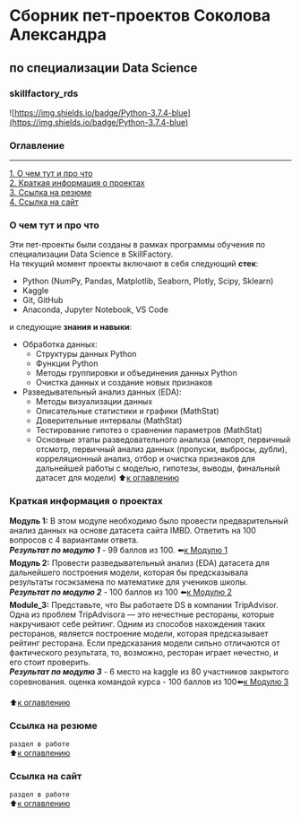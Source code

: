 # Сборник пет-проектов Соколова Александра  
## по специализации Data Science  
### skillfactory_rds  
![https://img.shields.io/badge/Python-3.7.4-blue](https://img.shields.io/badge/Python-3.7.4-blue)

### Оглавление  
---
[1. О чем тут и про что](https://github.com/alex-sokolov2011/skillfactory_rds/blob/master/README.md#О-чем-тут-и-про-что)  
[2.  Краткая информация о проектах](https://github.com/alex-sokolov2011/skillfactory_rds/blob/master/README.md#Краткая-информация-о-проектах)  
[3. Ссылка на резюме](https://github.com/alex-sokolov2011/skillfactory_rds/blob/master/README.md#Ссылка-на-резюме)  
[4. Ссылка на сайт](https://github.com/alex-sokolov2011/skillfactory_rds/blob/master/README.md#Ссылка-на-сайт)  

### О чем тут и про что  
Эти пет-проекты были созданы в рамках программы обучения по специализации Data Science в SkillFactory.  
На текущий момент проекты включают в себя следующий **стек**:  
- Python (NumPy, Pandas, Matplotlib, Seaborn, Plotly, Scipy, Sklearn)  
- Kaggle
- Git, GitHub  
- Anaconda, Jupyter Notebook, VS Code  

и следующие **знания и навыки**:  
- Обработка данных:  
  - Структуры данных Python  
  - Функции Python  
  - Методы группировки и объединения данных Python  
  - Очистка данных и создание новых признаков  
- Разведывательный анализ данных (EDA):  
  - Методы визуализации данных  
  - Описательные статистики и графики (MathStat)  
  - Доверительные интервалы (MathStat)  
  - Тестирование гипотез о сравнении параметров (MathStat)  
  - Основные этапы разведовательного анализа (импорт, первичный отсмотр, первичный анализ данных (пропуски, выбросы, дубли), корреляционный анализ, отбор и очистка признаков для дальнейшей работы с моделью, гипотезы, выводы, финальный датасет для модели)
:arrow_up:[к оглавлению](https://github.com/alex-sokolov2011/skillfactory_rds/blob/master/README.md#Оглавление)

### Краткая информация о проектах
**Модуль 1:** В этом модуле необходимо было провести предварительный анализ данных на основе датасета сайта IMBD. Ответить на 100 вопросов с 4 вариантами ответа.  
***Результат по модулю 1*** - 99 баллов из 100. :arrow_left:[к Модулю 1](https://github.com/alex-sokolov2011/skillfactory_rds/tree/master/module_1)  
**Модуль 2:** Провести разведывательный анализ (EDA) датасета для дальнейшего построения модели, которая бы предсказывала результаты госэкзамена по математике для учеников школы.  
***Результат по модулю 2*** - 100 баллов из 100  :arrow_left:[к Модулю 2](https://github.com/alex-sokolov2011/skillfactory_rds/tree/master/module_2)  
**Module_3:** Представьте, что Вы работаете DS в компании TripAdvisor. Одна из проблем TripAdvisorа — это нечестные рестораны, которые накручивают себе рейтинг. Одним из способов нахождения таких ресторанов, является построение модели, которая предсказывает рейтинг ресторана. Если предсказания модели сильно отличаются от фактического результата, то, возможно, ресторан играет нечестно, и его стоит проверить.  
***Результат по модулю 3*** - 6 место на kaggle из 80 участников закрытого соревнования. оценка командой курса - 100 баллов из 100:arrow_left:[к Модулю 3](https://github.com/alex-sokolov2011/skillfactory_rds/tree/master/module_3)  

:arrow_up:[к оглавлению](https://github.com/alex-sokolov2011/skillfactory_rds/blob/master/README.md#Оглавление)

### Ссылка на резюме  
```раздел в работе```  
:arrow_up:[к оглавлению](https://github.com/alex-sokolov2011/skillfactory_rds/blob/master/README.md#Оглавление)

### Ссылка на сайт  
```раздел в работе```  
:arrow_up:[к оглавлению](https://github.com/alex-sokolov2011/skillfactory_rds/blob/master/README.md#Оглавление)
